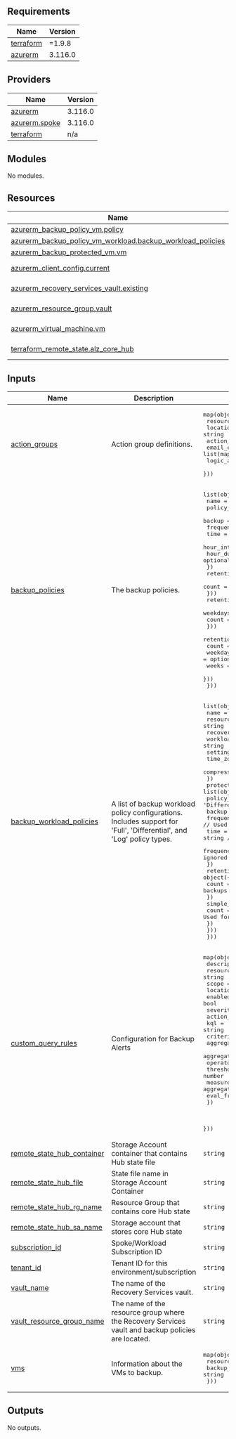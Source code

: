 <!-- BEGIN_TF_DOCS -->
## Requirements

| Name | Version |
|------|---------|
| <a name="requirement_terraform"></a> [terraform](#requirement\_terraform) | =1.9.8 |
| <a name="requirement_azurerm"></a> [azurerm](#requirement\_azurerm) | 3.116.0 |

## Providers

| Name | Version |
|------|---------|
| <a name="provider_azurerm"></a> [azurerm](#provider\_azurerm) | 3.116.0 |
| <a name="provider_azurerm.spoke"></a> [azurerm.spoke](#provider\_azurerm.spoke) | 3.116.0 |
| <a name="provider_terraform"></a> [terraform](#provider\_terraform) | n/a |

## Modules

No modules.

## Resources

| Name | Type |
|------|------|
| [azurerm_backup_policy_vm.policy](https://registry.terraform.io/providers/hashicorp/azurerm/3.116.0/docs/resources/backup_policy_vm) | resource |
| [azurerm_backup_policy_vm_workload.backup_workload_policies](https://registry.terraform.io/providers/hashicorp/azurerm/3.116.0/docs/resources/backup_policy_vm_workload) | resource |
| [azurerm_backup_protected_vm.vm](https://registry.terraform.io/providers/hashicorp/azurerm/3.116.0/docs/resources/backup_protected_vm) | resource |
| [azurerm_client_config.current](https://registry.terraform.io/providers/hashicorp/azurerm/3.116.0/docs/data-sources/client_config) | data source |
| [azurerm_recovery_services_vault.existing](https://registry.terraform.io/providers/hashicorp/azurerm/3.116.0/docs/data-sources/recovery_services_vault) | data source |
| [azurerm_resource_group.vault](https://registry.terraform.io/providers/hashicorp/azurerm/3.116.0/docs/data-sources/resource_group) | data source |
| [azurerm_virtual_machine.vm](https://registry.terraform.io/providers/hashicorp/azurerm/3.116.0/docs/data-sources/virtual_machine) | data source |
| [terraform_remote_state.alz_core_hub](https://registry.terraform.io/providers/hashicorp/terraform/latest/docs/data-sources/remote_state) | data source |

## Inputs

| Name | Description | Type | Default | Required |
|------|-------------|------|---------|:--------:|
| <a name="input_action_groups"></a> [action\_groups](#input\_action\_groups) | Action group definitions. | <pre>map(object({<br/>    resource_group    = string<br/>    location          = string<br/>    action_group_name = string<br/>    email_config      = list(map(string))<br/>    logic_app_config  = list(map(string))<br/>  }))</pre> | `null` | no |
| <a name="input_backup_policies"></a> [backup\_policies](#input\_backup\_policies) | The backup policies. | <pre>list(object({<br/>    name        = string<br/>    policy_type = string<br/>    backup = object({<br/>      frequency     = string<br/>      time          = string<br/>      hour_interval = optional(string)<br/>      hour_duration = optional(string)<br/>    })<br/>    retention_daily = optional(object({<br/>      count = number<br/>    }))<br/>    retention_weekly = optional(object({<br/>      weekdays = list(string)<br/>      count    = number<br/>    }))<br/>    retention_monthly = optional(object({<br/>      count    = number<br/>      weekdays = optional(list(string))<br/>      weeks    = optional(list(string))<br/>    }))<br/>  }))</pre> | `[]` | no |
| <a name="input_backup_workload_policies"></a> [backup\_workload\_policies](#input\_backup\_workload\_policies) | A list of backup workload policy configurations. Includes support for 'Full', 'Differential', and 'Log' policy types. | <pre>list(object({<br/>    name                = string<br/>    resource_group_name = string<br/>    recovery_vault_name = string<br/>    workload_type       = string<br/>    settings = object({<br/>      time_zone           = string<br/>      compression_enabled = bool<br/>    })<br/>    protection_policies = list(object({<br/>      policy_type = string // Can be 'Full', 'Differential', or 'Log'<br/>      backup = object({<br/>        frequency            = string // Used for 'Full' and 'Differential', ignored for 'Log'<br/>        time                 = string // Used for 'Full' and 'Differential', ignored for 'Log'<br/>        frequency_in_minutes = number // Used for 'Log', should be null or ignored for 'Full' and 'Differential'<br/>      })<br/>      retention_daily = object({<br/>        count = number // Applicable for 'Full' and 'Differential' backups<br/>      })<br/>      simple_retention = object({<br/>        count = number // Used for 'Log' backups<br/>      })<br/>    }))<br/>  }))</pre> | `[]` | no |
| <a name="input_custom_query_rules"></a> [custom\_query\_rules](#input\_custom\_query\_rules) | Configuration for Backup Alerts | <pre>map(object({<br/>    description    = string<br/>    resource_group = string<br/>    scope          = string<br/>    location       = string<br/>    enabled        = bool<br/>    severity       = number<br/>    action_group   = string<br/>    kql            = string<br/>    criteria = object({<br/>      aggregation             = string<br/>      aggregation_granularity = string<br/>      operator                = string<br/>      threshold               = number<br/>      measure_column          = string # not usually needed for "count" aggregation<br/>      eval_frequency          = string<br/>    })<br/><br/><br/>  }))</pre> | `null` | no |
| <a name="input_remote_state_hub_container"></a> [remote\_state\_hub\_container](#input\_remote\_state\_hub\_container) | Storage Account container that contains Hub state file | `string` | n/a | yes |
| <a name="input_remote_state_hub_file"></a> [remote\_state\_hub\_file](#input\_remote\_state\_hub\_file) | State file name in Storage Account Container | `string` | n/a | yes |
| <a name="input_remote_state_hub_rg_name"></a> [remote\_state\_hub\_rg\_name](#input\_remote\_state\_hub\_rg\_name) | Resource Group that contains core Hub state | `string` | n/a | yes |
| <a name="input_remote_state_hub_sa_name"></a> [remote\_state\_hub\_sa\_name](#input\_remote\_state\_hub\_sa\_name) | Storage account that stores core Hub state | `string` | n/a | yes |
| <a name="input_subscription_id"></a> [subscription\_id](#input\_subscription\_id) | Spoke/Workload Subscription ID | `string` | n/a | yes |
| <a name="input_tenant_id"></a> [tenant\_id](#input\_tenant\_id) | Tenant ID for this environment/subscription | `string` | n/a | yes |
| <a name="input_vault_name"></a> [vault\_name](#input\_vault\_name) | The name of the Recovery Services vault. | `string` | n/a | yes |
| <a name="input_vault_resource_group_name"></a> [vault\_resource\_group\_name](#input\_vault\_resource\_group\_name) | The name of the resource group where the Recovery Services vault and backup policies are located. | `string` | n/a | yes |
| <a name="input_vms"></a> [vms](#input\_vms) | Information about the VMs to backup. | <pre>map(object({<br/>    resource_group = string<br/>    backup_policy  = string<br/>  }))</pre> | n/a | yes |

## Outputs

No outputs.
<!-- END_TF_DOCS -->
